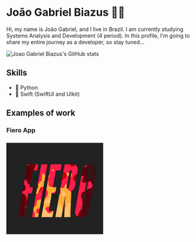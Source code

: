 # João Gabriel Biazus 🖖🏼
Hi, my name is João Gabriel, and I live in Brazil. I am currently studying Systems Analysis and Development (4 period). In this profile, I'm going to share my entire journey as a developer, so stay tuned...

![Joao Gabriel Biazus's GitHub stats](https://github-readme-stats.vercel.app/api?username=JoaoGabrielBiazus&show_icons=true&theme=deafult)

## Skills
* 🐍 Python
* 📱 Swift (SwiftUI and UIkit)


## Examples of work

### Fiero App
[<img src="https://github.com/JoaoGabrielBiazus/JoaoGabrielBiazus/blob/main/Group%20882.png" width="256">]([http://google.com.au/](https://l1nk.dev/JUt5b))


